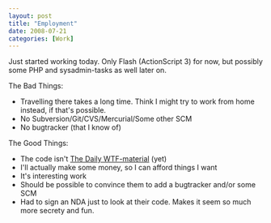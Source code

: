 ```yaml
---
layout: post
title: "Employment"
date: 2008-07-21
categories: [Work]
---
```


Just started working today. Only Flash (ActionScript 3) for now, but possibly some PHP and sysadmin-tasks as well later on.

The Bad Things:

* Travelling there takes a long time. Think I might try to work from home instead, if that's possible.
* No Subversion/Git/CVS/Mercurial/Some other SCM
* No bugtracker (that I know of)

The Good Things:

* The code isn't [The Daily WTF-material](http://thedailywtf.com/) (yet)
* I'll actually make some money, so I can afford things I want
* It's interesting work
* Should be possible to convince them to add a bugtracker and/or some SCM
* Had to sign an NDA just to look at their code. Makes it seem so much more secrety and fun.
